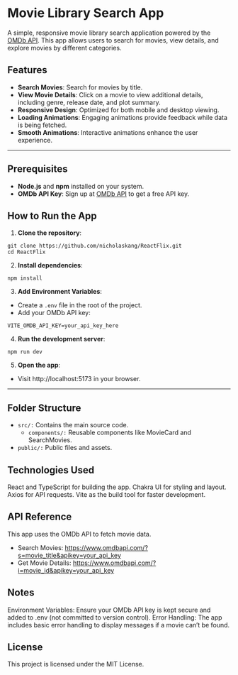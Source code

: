 # Movie Library Search App

A simple, responsive movie library search application powered by the [OMDb API](http://www.omdbapi.com/). This app allows users to search for movies, view details, and explore movies by different categories.

## Features

- **Search Movies**: Search for movies by title.
- **View Movie Details**: Click on a movie to view additional details, including genre, release date, and plot summary.
- **Responsive Design**: Optimized for both mobile and desktop viewing.
- **Loading Animations**: Engaging animations provide feedback while data is being fetched.
- **Smooth Animations**: Interactive animations enhance the user experience.

---

## Prerequisites

- **Node.js** and **npm** installed on your system.
- **OMDb API Key**: Sign up at [OMDb API](http://www.omdbapi.com/apikey.aspx) to get a free API key.

## How to Run the App

1. **Clone the repository**:

```
git clone https://github.com/nicholaskang/ReactFlix.git
cd ReactFlix
```

2. **Install dependencies**:

```
npm install
```

3. **Add Environment Variables**:

- Create a `.env` file in the root of the project.
- Add your OMDb API key:

```
VITE_OMDB_API_KEY=your_api_key_here
```

4. **Run the development server**:

```
npm run dev
```

5. **Open the app**:

- Visit http://localhost:5173 in your browser.

---

## Folder Structure

- `src/:` Contains the main source code.
  - `components/:` Reusable components like MovieCard and SearchMovies.
- `public/:` Public files and assets.

## Technologies Used

React and TypeScript for building the app.
Chakra UI for styling and layout.
Axios for API requests.
Vite as the build tool for faster development.

## API Reference

This app uses the OMDb API to fetch movie data.

- Search Movies: https://www.omdbapi.com/?s=movie_title&apikey=your_api_key
- Get Movie Details: https://www.omdbapi.com/?i=movie_id&apikey=your_api_key

## Notes

Environment Variables: Ensure your OMDb API key is kept secure and added to .env (not committed to version control).
Error Handling: The app includes basic error handling to display messages if a movie can’t be found.

## License

This project is licensed under the MIT License.
